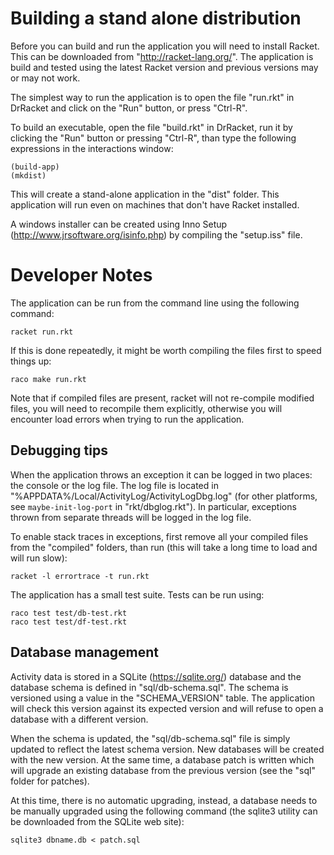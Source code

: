 # Building a stand alone distribution

Before you can build and run the application you will need to install Racket.
This can be downloaded from "http://racket-lang.org/".  The application is
build and tested using the latest Racket version and previous versions may or
may not work.

The simplest way to run the application is to open the file "run.rkt" in
DrRacket and click on the "Run" button, or press "Ctrl-R".

To build an executable, open the file "build.rkt" in DrRacket, run it by
clicking the "Run" button or pressing "Ctrl-R", than type the following
expressions in the interactions window:

    (build-app)
    (mkdist)

This will create a stand-alone application in the "dist" folder.  This
application will run even on machines that don't have Racket installed.

A windows installer can be created using Inno Setup
(http://www.jrsoftware.org/isinfo.php) by compiling the "setup.iss" file.

# Developer Notes

The application can be run from the command line using the following command:

    racket run.rkt

If this is done repeatedly, it might be worth compiling the files first to
speed things up:

    raco make run.rkt

Note that if compiled files are present, racket will not re-compile modified
files, you will need to recompile them explicitly, otherwise you will
encounter load errors when trying to run the application.

## Debugging tips

When the application throws an exception it can be logged in two places: the
console or the log file.  The log file is located in
"%APPDATA%/Local/ActivityLog/ActivityLogDbg.log" (for other platforms, see
`maybe-init-log-port` in "rkt/dbglog.rkt").  In particular, exceptions thrown
from separate threads will be logged in the log file.

To enable stack traces in exceptions, first remove all your compiled files
from the "compiled" folders, than run (this will take a long time to load and
will run slow):

    racket -l errortrace -t run.rkt

The application has a small test suite.  Tests can be run using:

    raco test test/db-test.rkt
    raco test test/df-test.rkt

## Database management

Activity data is stored in a SQLite (https://sqlite.org/) database and the
database schema is defined in "sql/db-schema.sql".  The schema is versioned
using a value in the "SCHEMA_VERSION" table.  The application will check this
version against its expected version and will refuse to open a database with a
different version.

When the schema is updated, the "sql/db-schema.sql" file is simply updated to
reflect the latest schema version.  New databases will be created with the new
version.  At the same time, a database patch is written which will upgrade an
existing database from the previous version (see the "sql" folder for
patches).

At this time, there is no automatic upgrading, instead, a database needs to be
manually upgraded using the following command (the sqlite3 utility can be
downloaded from  the SQLite web site):

    sqlite3 dbname.db < patch.sql
